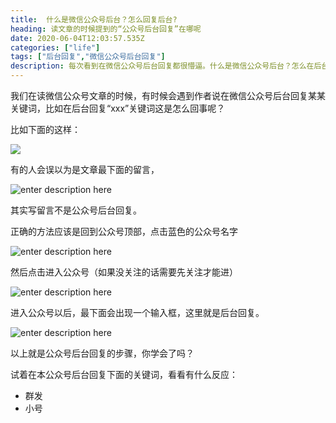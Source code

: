 ```yaml
---
title:  什么是微信公众号后台？怎么回复后台?
heading: 读文章的时候提到的“公众号后台回复”在哪呢
date: 2020-06-04T12:03:57.535Z
categories: ["life"]
tags: ["后台回复","微信公众号后台回复"]
description: 每次看到在微信公众号后台回复都很懵逼。什么是微信公众号后台？怎么在后台回复?你知道微信公众号的后台回复是怎么回事吗，下面就让小编来告诉你吧。有步骤有截图，一看就明白。
---
```



我们在读微信公众号文章的时候，有时候会遇到作者说在微信公众号后台回复某某关键词，比如在后台回复“xxx”关键词这是怎么回事呢？

比如下面的这样：

![](https://gitee.com/smile365/blogimg/raw/master/sxy91/1591275720729.png)

有的人会误以为是文章最下面的留言，

![enter description here](https://gitee.com/smile365/blogimg/raw/master/sxy91/1591276051820.png)

其实写留言不是公众号后台回复。

正确的方法应该是回到公众号顶部，点击蓝色的公众号名字

![enter description here](https://gitee.com/smile365/blogimg/raw/master/sxy91/1591276961481.png)


然后点击进入公众号（如果没关注的话需要先关注才能进）

![enter description here](https://gitee.com/smile365/blogimg/raw/master/sxy91/1591277100185.png)

进入公众号以后，最下面会出现一个输入框，这里就是后台回复。

![enter description here](https://gitee.com/smile365/blogimg/raw/master/sxy91/1591277308595.png)

以上就是公众号后台回复的步骤，你学会了吗？

试着在本公众号后台回复下面的关键词，看看有什么反应：
- 群发
- 小号